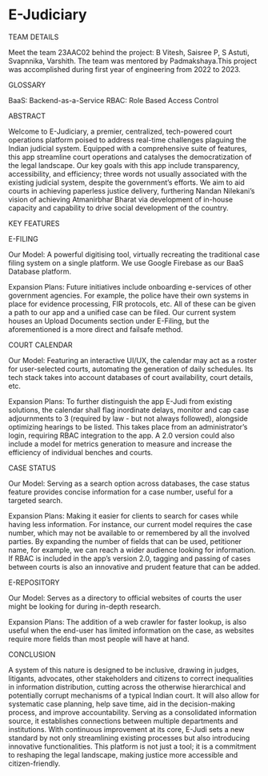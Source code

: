 # E-Judiciary

TEAM DETAILS

Meet the team 23AAC02 behind the project: B Vitesh, Saisree P, S Astuti, Svapnnika, Varshith. The team was mentored by Padmakshaya.This project was accomplished during first year of engineering from 2022 to 2023.

GLOSSARY

BaaS: Backend-as-a-Service RBAC: Role Based Access Control

ABSTRACT

Welcome to E-Judiciary, a premier, centralized, tech-powered court operations platform poised to address real-time challenges plaguing the Indian judicial system. Equipped with a comprehensive suite of features, this app streamline court operations and catalyses the democratization of the legal landscape. Our key goals with this app include transparency, accessibility, and efficiency; three words not usually associated with the existing judicial system, despite the government’s efforts. We aim to aid courts in achieving paperless justice delivery, furthering Nandan Nilekani’s vision of achieving Atmanirbhar Bharat via development of in-house capacity and capability to drive social development of the country.

KEY FEATURES

E-FILING 

Our Model: A powerful digitising tool, virtually recreating the traditional case filing system on a single platform. We use Google Firebase as our BaaS Database platform.

Expansion Plans: Future initiatives include onboarding e-services of other government agencies. For example, the police have their own systems in place for evidence processing, FIR protocols, etc. All of these can be given a path to our app and a unified case can be filed. Our current system houses an Upload Documents section under E-Filing, but the aforementioned is a more direct and failsafe method.

COURT CALENDAR

Our Model: Featuring an interactive UI/UX, the calendar may act as a roster for user-selected courts, automating the generation of daily schedules. Its tech stack takes into account databases of court availability, court details, etc.

Expansion Plans: To further distinguish the app E-Judi from existing solutions, the calendar shall flag inordinate delays, monitor and cap case adjournments to 3 (required by law - but not always followed), alongside optimizing hearings to be listed. This takes place from an administrator’s login, requiring RBAC integration to the app. A 2.0 version could also include a model for metrics generation to measure and increase the efficiency of individual benches and courts.

CASE STATUS

Our Model: Serving as a search option across databases, the case status feature provides concise information for a case number, useful for a targeted search.

Expansion Plans: Making it easier for clients to search for cases while having less information. For instance, our current model requires the case number, which may not be available to or remembered by all the involved parties. By expanding the number of fields that can be used, petitioner name, for example, we can reach a wider audience looking for information. If RBAC is included in the app’s version 2.0, tagging and passing of cases between courts is also an innovative and prudent feature that can be added.

E-REPOSITORY

Our Model: Serves as a directory to official websites of courts the user might be looking for during in-depth research.

Expansion Plans: The addition of a web crawler for faster lookup, is also useful when the end-user has limited information on the case, as websites require more fields than most people will have at hand.

CONCLUSION

A system of this nature is designed to be inclusive, drawing in judges, litigants, advocates, other stakeholders and citizens to correct inequalities in information distribution, cutting across the otherwise hierarchical and potentially corrupt mechanisms of a typical Indian court. It will also allow for systematic case planning, help save time, aid in the decision-making process, and improve accountability. Serving as a consolidated information source, it establishes connections between multiple departments and institutions. With continuous improvement at its core, E-Judi sets a new standard by not only streamlining existing processes but also introducing innovative functionalities. This platform is not just a tool; it is a commitment to reshaping the legal landscape, making justice more accessible and citizen-friendly.
